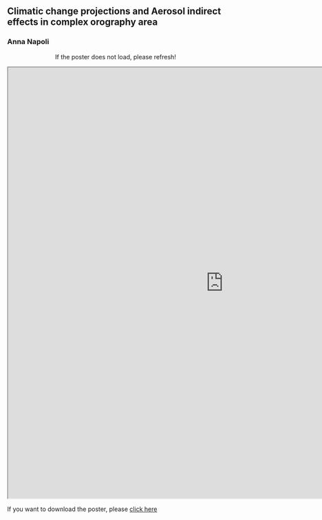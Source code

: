 ##  Climatic change projections and Aerosol indirect effects in complex orography area
### Anna Napoli

<center>
  <p>If the poster does not load, please refresh!</p>
 </center>

<head>
  <!-- <iframe src="/CSW21/Poster/a0poster.pdf" width="1000" height="1000" type="application/pdf"></iframe> -->
<iframe src="https://docs.google.com/gview?embedded=true&url=https://docs-dibris.github.io/CSW21/Poster/01_Anna_Napoli.pdf" width="1000" height="1000" type="application/pdf"></iframe>

  <p>If you want to download the poster, please <a href="/CSW21/Poster/01_Anna_Napoli.pdf" download="/CSW21/Poster/01_Anna_Napoli.pdf">click here</a> </p>  
  
  
<script src="https://utteranc.es/client.js" 
repo="docs-dibris/CSW21" 
issue-term="poster15" 
theme="github-light" 
crossorigin="anonymous" 
async>
</script>

</head>
